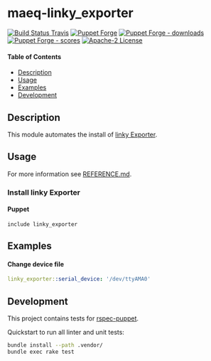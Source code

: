 # maeq-linky_exporter

[![Build Status Travis](https://img.shields.io/travis/com/syberalexis/puppet-linky_exporter/master?label=build%20travis)](https://travis-ci.com/syberalexis/puppet-linky_exporter)
[![Puppet Forge](https://img.shields.io/puppetforge/v/maeq/linky_exporter.svg)](https://forge.puppetlabs.com/maeq/linky_exporter)
[![Puppet Forge - downloads](https://img.shields.io/puppetforge/dt/maeq/linky_exporter.svg)](https://forge.puppetlabs.com/maeq/linky_exporter)
[![Puppet Forge - scores](https://img.shields.io/puppetforge/f/maeq/linky_exporter.svg)](https://forge.puppetlabs.com/maeq/linky_exporter)
[![Apache-2 License](https://img.shields.io/github/license/syberalexis/puppet-linky_exporter.svg)](LICENSE)

#### Table of Contents

- [Description](#description)
- [Usage](#usage)
- [Examples](#examples)
- [Development](#development)

## Description

This module automates the install of [linky Exporter](https://github.com/syberalexis/linky-exporter).  

## Usage

For more information see [REFERENCE.md](REFERENCE.md).

### Install linky Exporter

#### Puppet
```puppet
include linky_exporter
```

## Examples

#### Change device file

```yaml
linky_exporter::serial_device: '/dev/ttyAMA0'
```

## Development

This project contains tests for [rspec-puppet](http://rspec-puppet.com/).

Quickstart to run all linter and unit tests:
```bash
bundle install --path .vendor/
bundle exec rake test
```
